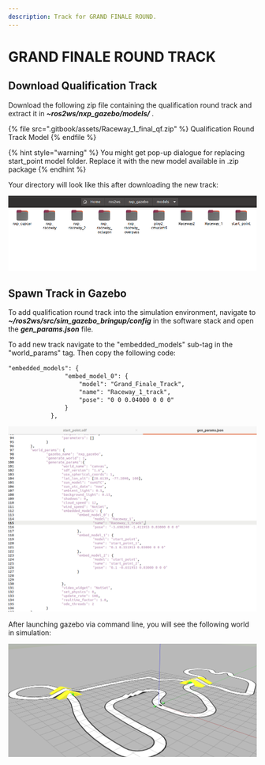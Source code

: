 ```yaml
---
description: Track for GRAND FINALE ROUND.
---
```


# GRAND FINALE ROUND TRACK

## Download Qualification Track

Download the following zip file containing the qualification round track and extract it in _**\~ros2ws/nxp_gazebo/models/**_ .

{% file src=".gitbook/assets/Raceway_1_final_qf.zip" %}
Qualification Round Track Model
{% endfile %}

{% hint style="warning" %}
You might get pop-up dialogue for replacing start_point model folder. Replace it with the new model available in .zip package
{% endhint %}

Your directory will look like this after downloading the new track: 

![](<.gitbook/assets/model_dir.png>)


## Spawn Track in Gazebo

To add qualification round track into the simulation environment, navigate to _**\~/ros2ws/src/sim\_gazebo\_bringup/config**_ in the software stack and open the _**gen\_params.json**_ file.

To add new track navigate to the "embedded\_models" sub-tag in the "world\_params" tag. Then copy the following code:

```
"embedded_models": {
				"embed_model_0": {
					"model": "Grand_Finale_Track",
					"name": "Raceway_1_track",
					"pose": "0 0 0.04000 0 0 0"
				}
			},
```
 
![](<.gitbook/assets/code_add.png>)


 After launching gazebo via command line, you will see the following world in simulation:

![](<.gitbook/assets/track_final_qr.png>)
